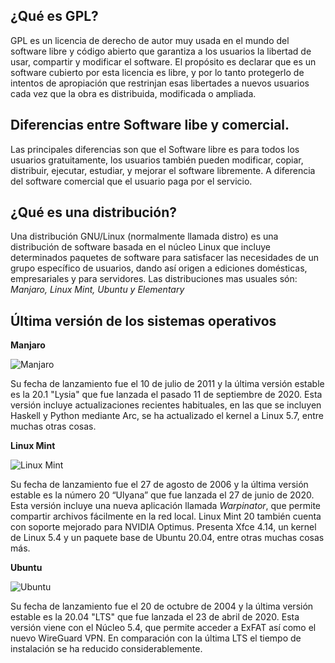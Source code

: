 ## ¿Qué es GPL?
GPL es un licencia de derecho de autor muy usada en el mundo del software libre y código abierto que garantiza a los usuarios la libertad de usar, compartir y modificar el software. El propósito es declarar que es un software cubierto por esta licencia es libre, y por lo tanto protegerlo de intentos de apropiación que restrinjan esas libertades a nuevos usuarios cada vez que la obra es distribuida, modificada o ampliada.

## Diferencias entre Software libe y comercial.
Las principales diferencias son que el Software libre es para todos los usuarios gratuitamente, los usuarios también pueden modificar, copiar, distribuir, ejecutar, estudiar, y mejorar el software libremente.
A diferencia del software comercial que el usuario paga por el servicio.


## ¿Qué es una distribución?
Una distribución GNU/Linux (normalmente llamada distro) es una distribución de software basada en el núcleo Linux que incluye determinados paquetes de software para satisfacer las necesidades de un grupo específico de usuarios, dando así origen a ediciones domésticas, empresariales y para servidores. 
Las distribuciones mas usuales són:
*Manjaro, Linux Mint, Ubuntu y Elementary*


## Última versión de los sistemas operativos
**Manjaro**

![Manjaro](https://png.pngitem.com/pimgs/s/521-5219618_14-28-february-manjaro-logo-hd-png-download.png)

 Su fecha de lanzamiento fue el 10 de julio de 2011 y la última versión estable es la 20.1 "Lysia" que fue lanzada el pasado 11 de septiembre de 2020.
 Esta versión incluye actualizaciones recientes habituales, en las que se incluyen Haskell y Python mediante Arc, se ha actualizado el kernel a Linux 5.7, entre muchas otras cosas.
 
 **Linux Mint**
 
  ![Linux Mint](https://www.omgubuntu.co.uk/wp-content/uploads/2017/11/linux-mint.jpg)
  
  Su fecha de lanzamiento fue el 27 de agosto de 2006 y la última versión estable es la número 20 “Ulyana” que fue lanzada el  27 de junio de 2020.
  Esta versión incluye una nueva aplicación llamada *Warpinator*, que permite compartir archivos fácilmente en la red local.
  Linux Mint 20 también cuenta con soporte mejorado para NVIDIA Optimus. Presenta  Xfce 4.14, un kernel de Linux 5.4 y un paquete base de Ubuntu 20.04, entre     otras muchas cosas más.
  
  **Ubuntu**
  
  ![Ubuntu](https://assets.ubuntu.com/v1/8dd99b80-ubuntu-logo14.png)
  
  Su fecha de lanzamiento fue el 20 de octubre de 2004 y la última versión estable es la 20.04 "LTS" que fue lanzada el 23 de abril de 2020.
  Esta versión viene con el Núcleo 5.4, que permite acceder a ExFAT así como el nuevo WireGuard VPN. En comparación con la última LTS el tiempo de instalación se ha reducido considerablemente.
 
